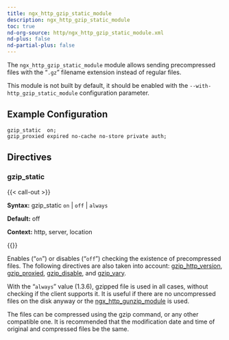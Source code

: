 ```yaml
---
title: ngx_http_gzip_static_module
description: ngx_http_gzip_static_module
toc: true
nd-org-source: http/ngx_http_gzip_static_module.xml
nd-plus: false
nd-partial-plus: false
---
```



<!--
      ********************************************************************************
      🛑 WARNING: AUTOGENERATED FILE - DO NOT EDIT 🛑 This Markdown file was
      automatically generated from the source XML documentation. Any manual
      changes made directly to this file will be overwritten. To request or
      suggest changes, please edit the source XML files instead.
      https://github.com/nginx/nginx.org/tree/main/xml/en
      ********************************************************************************
      -->


The `ngx_http_gzip_static_module` module allows
sending precompressed files with the “`.gz`”
filename extension instead of regular files.

This module is not built by default, it should be enabled with the
`--with-http_gzip_static_module`
configuration parameter.
## Example Configuration


```nginx
gzip_static  on;
gzip_proxied expired no-cache no-store private auth;

```

## Directives

### gzip_static

{{< call-out >}}

**Syntax:** gzip_static `on` | `off` | `always`

**Default:** off

**Context:** http, server, location


{{</call-out>}}


Enables (“`on`”) or disables (“`off`”)
checking the existence of precompressed files.
The following directives are also taken into account:
[gzip_http_version](/nginx/module-reference/http/ngx_http_gzip_module#gzip_http_version),
[gzip_proxied](/nginx/module-reference/http/ngx_http_gzip_module#gzip_proxied),
[gzip_disable](/nginx/module-reference/http/ngx_http_gzip_module#gzip_disable),
and [gzip_vary](/nginx/module-reference/http/ngx_http_gzip_module#gzip_vary).

With the “`always`” value (1.3.6), gzipped file is used
in all cases, without checking if the client supports it.
It is useful if there are no uncompressed files on the disk anyway
or the [ngx_http_gunzip_module](/nginx/module-reference/http/ngx_http_gunzip_module)
is used.

The files can be compressed using the gzip command,
or any other compatible one.
It is recommended that the modification date and time of original and
compressed files be the same.
